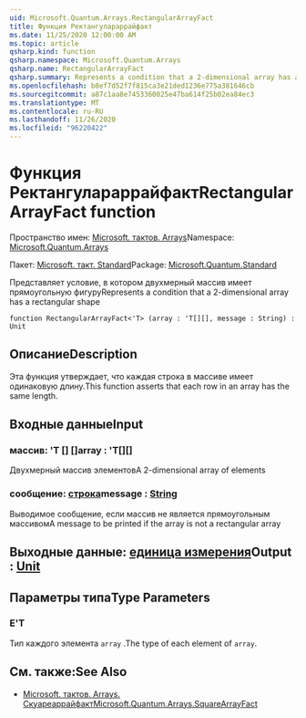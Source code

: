 ```yaml
---
uid: Microsoft.Quantum.Arrays.RectangularArrayFact
title: Функция Ректангулараррайфакт
ms.date: 11/25/2020 12:00:00 AM
ms.topic: article
qsharp.kind: function
qsharp.namespace: Microsoft.Quantum.Arrays
qsharp.name: RectangularArrayFact
qsharp.summary: Represents a condition that a 2-dimensional array has a rectangular shape
ms.openlocfilehash: b8ef7d52f7f815ca3e21ded1236e775a381646cb
ms.sourcegitcommit: a87c1aa8e7453360025e47ba614f25b02ea84ec3
ms.translationtype: MT
ms.contentlocale: ru-RU
ms.lasthandoff: 11/26/2020
ms.locfileid: "96220422"
---
```

# <a name="rectangulararrayfact-function"></a><span data-ttu-id="dd8be-102">Функция Ректангулараррайфакт</span><span class="sxs-lookup"><span data-stu-id="dd8be-102">RectangularArrayFact function</span></span>

<span data-ttu-id="dd8be-103">Пространство имен: [Microsoft. тактов. Arrays](xref:Microsoft.Quantum.Arrays)</span><span class="sxs-lookup"><span data-stu-id="dd8be-103">Namespace: [Microsoft.Quantum.Arrays](xref:Microsoft.Quantum.Arrays)</span></span>

<span data-ttu-id="dd8be-104">Пакет: [Microsoft. такт. Standard](https://nuget.org/packages/Microsoft.Quantum.Standard)</span><span class="sxs-lookup"><span data-stu-id="dd8be-104">Package: [Microsoft.Quantum.Standard](https://nuget.org/packages/Microsoft.Quantum.Standard)</span></span>


<span data-ttu-id="dd8be-105">Представляет условие, в котором двухмерный массив имеет прямоугольную фигуру</span><span class="sxs-lookup"><span data-stu-id="dd8be-105">Represents a condition that a 2-dimensional array has a rectangular shape</span></span>

```qsharp
function RectangularArrayFact<'T> (array : 'T[][], message : String) : Unit
```


## <a name="description"></a><span data-ttu-id="dd8be-106">Описание</span><span class="sxs-lookup"><span data-stu-id="dd8be-106">Description</span></span>

<span data-ttu-id="dd8be-107">Эта функция утверждает, что каждая строка в массиве имеет одинаковую длину.</span><span class="sxs-lookup"><span data-stu-id="dd8be-107">This function asserts that each row in an array has the same length.</span></span>

## <a name="input"></a><span data-ttu-id="dd8be-108">Входные данные</span><span class="sxs-lookup"><span data-stu-id="dd8be-108">Input</span></span>

### <a name="array--t"></a><span data-ttu-id="dd8be-109">массив: 'T [] []</span><span class="sxs-lookup"><span data-stu-id="dd8be-109">array : 'T[][]</span></span>

<span data-ttu-id="dd8be-110">Двухмерный массив элементов</span><span class="sxs-lookup"><span data-stu-id="dd8be-110">A 2-dimensional array of elements</span></span>


### <a name="message--string"></a><span data-ttu-id="dd8be-111">сообщение: [строка](xref:microsoft.quantum.lang-ref.string)</span><span class="sxs-lookup"><span data-stu-id="dd8be-111">message : [String](xref:microsoft.quantum.lang-ref.string)</span></span>

<span data-ttu-id="dd8be-112">Выводимое сообщение, если массив не является прямоугольным массивом</span><span class="sxs-lookup"><span data-stu-id="dd8be-112">A message to be printed if the array is not a rectangular array</span></span>



## <a name="output--unit"></a><span data-ttu-id="dd8be-113">Выходные данные: [единица измерения](xref:microsoft.quantum.lang-ref.unit)</span><span class="sxs-lookup"><span data-stu-id="dd8be-113">Output : [Unit](xref:microsoft.quantum.lang-ref.unit)</span></span>



## <a name="type-parameters"></a><span data-ttu-id="dd8be-114">Параметры типа</span><span class="sxs-lookup"><span data-stu-id="dd8be-114">Type Parameters</span></span>

### <a name="t"></a><span data-ttu-id="dd8be-115">Е</span><span class="sxs-lookup"><span data-stu-id="dd8be-115">'T</span></span>

<span data-ttu-id="dd8be-116">Тип каждого элемента `array` .</span><span class="sxs-lookup"><span data-stu-id="dd8be-116">The type of each element of `array`.</span></span>

## <a name="see-also"></a><span data-ttu-id="dd8be-117">См. также:</span><span class="sxs-lookup"><span data-stu-id="dd8be-117">See Also</span></span>

- [<span data-ttu-id="dd8be-118">Microsoft. тактов. Arrays. Скуареаррайфакт</span><span class="sxs-lookup"><span data-stu-id="dd8be-118">Microsoft.Quantum.Arrays.SquareArrayFact</span></span>](xref:Microsoft.Quantum.Arrays.SquareArrayFact)